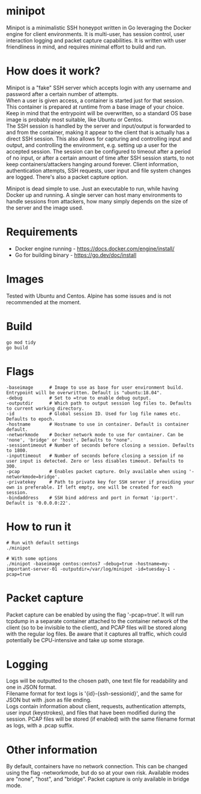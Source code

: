 # minipot

Minipot is a minimalistic SSH honeypot written in Go leveraging the Docker engine for client environments. It is multi-user, has session control, user interaction logging and packet capture capabilities. It is written with user friendliness in mind, and requires minimal effort to build and run. 

# How does it work?
Minipot is a "fake" SSH server which accepts login with any username and password after a certain number of attempts.  
When a user is given access, a container is started just for that session. This container is prepared at runtime from a base image of your choice. Keep in mind that the entrypoint will be overwritten, so a standard OS base image is probably most suitable, like Ubuntu or Centos.  
The SSH session is handled by the server and input/output is forwarded to and from the container, making it appear to the client that is actually has a direct SSH session. This also allows for capturing and controlling input and output, and controlling the environment, e.g. setting up a user for the accepted session.
The session can be configured to timeout after a period of no input, or after a certain amount of time after SSH session starts, to not keep containers/attackers hanging around forever.
Client information, authentication attempts, SSH requests, user input and file system changes are logged. There's also a packet capture option.
 
  
Minipot is dead simple to use. Just an executable to run, while having Docker up and running. A single server can host many environments to handle sessions from attackers, how many simply depends on the size of the server and the image used.

# Requirements
* Docker engine running - https://docs.docker.com/engine/install/
* Go for building binary - https://go.dev/doc/install

# Images
Tested with Ubuntu and Centos. Alpine has some issues and is not recommended at the moment.

# Build
```
go mod tidy
go build
```

# Flags
```
-baseimage      # Image to use as base for user environment build. Entrypoint will be overwritten. Default is "ubuntu:18.04".
-debug          # Set to =true to enable debug output.
-outputdir      # Which path to output session log files to. Defaults to current working directory.
-id             # Global session ID. Used for log file names etc. Defaults to epoch.
-hostname       # Hostname to use in container. Default is container default.
-networkmode    # Docker network mode to use for container. Can be 'none', 'bridge' or 'host'. Defaults to "none". 
-sessiontimeout # Number of seconds before closing a session. Defaults to 1800.
-inputtimeout   # Number of seconds before closing a session if no user input is detected. Zero or less disables timeout. Defaults to 300.
-pcap           # Enables packet capture. Only available when using '-networkmode=bridge'.
-privatekey     # Path to private key for SSH server if providing your own is preferable. If left empty, one will be created for each session.
-bindaddress    # SSH bind address and port in format 'ip:port'. Default is '0.0.0.0:22'.
```

# How to run it
```
# Run with default settings
./minipot

# With some options
./minipot -baseimage centos:centos7 -debug=true -hostname=my-important-server-01 -outputdir=/var/log/minipot -id=tuesday-1 -pcap=true
```
# Packet capture
Packet capture can be enabled by using the flag '-pcap=true'. It will run tcpdump in a separate container attached to the container network of the client (so to be invisible to the client), and PCAP files will be stored along with the regular log files. Be aware that it captures all traffic, which could potentially be CPU-intensive and take up some storage.

# Logging
Logs will be outputted to the chosen path, one text file for readability and one in JSON format.  
Filename format for text logs is '{id}-{ssh-sessionid}', and the same for JSON but with .json as file ending.  
Logs contain information about client, requests, authentication attempts, user input (keystrokes), and files that have been modified during the session. 
PCAP files will be stored (if enabled) with the same filename format as logs, with a .pcap suffix.

# Other information
By default, containers have no network connection. This can be changed using the flag -networkmode, but do so at your own risk. Available modes are "none", "host", and "bridge". Packet capture is only available in bridge mode.
